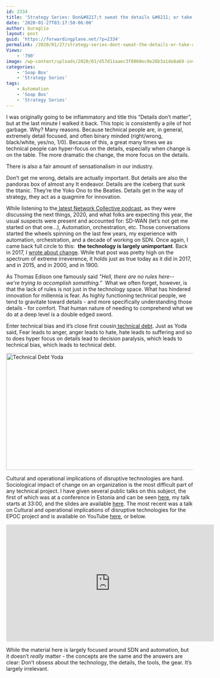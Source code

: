 ```yaml
---
id: 2334
title: 'Strategy Series: Don&#8217;t sweat the details &#8211; or take a risk and embrace change'
date: '2020-01-27T03:17:50-06:00'
author: buraglio
layout: post
guid: 'https://forwardingplane.net/?p=2334'
permalink: /2020/01/27/strategy-series-dont-sweat-the-details-or-take-a-risk-and-embrace-change/
Views:
    - '790'
image: /wp-content/uploads/2020/01/d57d11aaec3f8060ec0e26b3a1de8a69-inventors-heroes.jpg
categories:
    - 'Soap Box'
    - 'Strategy Series'
tags:
    - Automation
    - 'Soap Box'
    - 'Strategy Series'
---
```


I was originally going to be inflammatory and title this “Details don’t matter”, but at the last minute I walked it back. This topic is consistently a pile of hot garbage. Why? Many reasons. Because technical people are, in general, extremely detail focused, and often binary minded (right/wrong, black/white, yes/no, 1/0). Because of this, a great many times we as technical people can hyper-focus on the details, especially when change is on the table. The more dramatic the change, the more focus on the details.

There is also a fair amount of sensationalism in our industry.

Don’t get me wrong, details are actually important. But details are also the pandoras box of almost any It endeavor. Details are the iceberg that sunk the titanic. They’re the Yoko Ono to the Beatles. Details get in the way of strategy, they act as a quagmire for innovation.

While listening to the<a href="https://networkcollective.com/2020/01/cr-casey-wollmann/"> latest Network Collective podcast</a>, as they were discussing the next things, 2020, and what folks are expecting this year, the usual suspects were present and accounted for: SD-WAN (let’s not get me started on that one…), Automation, orchestration, etc. Those conversations started the wheels spinning on the last few years, my experience with automation, orchestration, and a decade of working on SDN. Once again, I came back full circle to this:  <strong>the technology is largely unimportant</strong>. Back in 2017, I <a href="https://forwardingplane.net/2017/12/07/speculation-obvious-stuff-changes-freak/">wrote about change</a>. While that post was pretty high on the spectrum of extreme irreverence, it holds just as true today as it did in 2017, and in 2015, and in 2000, and in 1900.

As Thomas Edison one famously said<i> "Hell, there are no rules here-- we're trying to accomplish something.”  </i>What we often forget, however, is that the lack of rules is not just in the technology space. What has hindered innovation for millennia is fear. As highly functioning technical people, we tend to gravitate toward details - and more specifically understanding those details - for comfort. That human nature of needing to comprehend what we do at a deep level is a double edged sword.

Enter technical bias and it’s close first cousin<a href="https://en.wikipedia.org/wiki/Technical_debt"> technical debt</a>. Just as Yoda said, Fear leads to anger, anger leads to hate, hate leads to suffering and so to does hyper focus on details lead to decision paralysis, which leads to technical bias, which leads to technical debt.

<img style="display: block; margin-left: auto; margin-right: auto;" title="Technical Debt Yoda.png" src="https://forwardingplane.net/wp-content/uploads/2020/01/Technical-Debt-Yoda.png" alt="Technical Debt Yoda" width="599" height="315" border="0" />

Cultural and operational implications of disruptive technologies are hard. Sociological impact of change on an organization is the most difficult part of any technical project. I have given several public talks on this subject, the first of which was at a conference in Estonia and can be seen <a href="https://tnc19.geant.org/sessions/#s40">here</a>, my talk starts at 33:00, and the slides are available <a href="https://docs.google.com/presentation/d/19yl7ekV1qOM2KbrSD3i5ph9KmPg9R32m-G_6wNWduxg/edit#slide=id.g5ab0e1cc89_0_0">here</a>. The most recent was a talk on Cultural and operational implications of disruptive technologies for the EPOC project and is available on YouTube <a href="https://www.youtube.com/watch?v=5P98eOKDQAw">here</a>, or below.

<iframe src="https://www.youtube.com/embed/5P98eOKDQAw" width="560" height="315" frameborder="0" allowfullscreen="allowfullscreen"></iframe>

While the material here is largely focused around SDN and automation, but it doesn’t <em>really</em> matter - the concepts are the same and the answers are clear: Don’t obsess about the technology, the details, the tools, the gear. It’s largely irrelevant.
